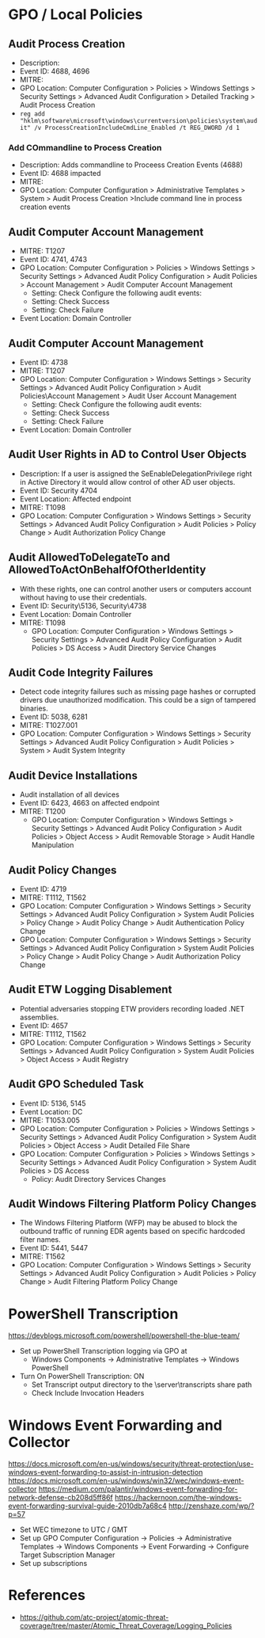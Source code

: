 ﻿# GPO / Local Policies

## Audit Process Creation
- Description: 
- Event ID: 4688, 4696
- MITRE: 
- GPO Location: Computer Configuration > Policies > Windows Settings > Security Settings > Advanced Audit Configuration > Detailed Tracking > Audit Process Creation
- ```reg add "hklm\software\microsoft\windows\currentversion\policies\system\audit" /v ProcessCreationIncludeCmdLine_Enabled /t REG_DWORD /d 1```


### Add COmmandline to Process Creation
- Description: Adds commandline to Proceess Creation Events (4688)
- Event ID: 4688 impacted
- MITRE: 
- GPO Location: Computer Configuration > Administrative Templates > System > Audit Process Creation >Include command line in process creation events



## Audit Computer Account Management
- MITRE: T1207
- Event ID: 4741, 4743
- GPO Location: Computer Configuration > Policies > Windows Settings > Security Settings > Advanced Audit Policy Configuration > Audit Policies > Account Management > Audit Computer Account Management
    - Setting: Check Configure the following audit events:
    - Setting: Check Success
    - Setting: Check Failure
- Event Location: Domain Controller


## Audit Computer Account Management
- Event ID: 4738
- MITRE: T1207
- GPO Location: Computer Configuration > Windows Settings > Security Settings > Advanced Audit Policy Configuration > Audit Policies\Account Management > Audit User Account Management
    - Setting: Check Configure the following audit events:
    - Setting: Check Success
    - Setting: Check Failure
- Event Location: Domain Controller


## Audit User Rights in AD to Control User Objects
- Description: If a user is assigned the SeEnableDelegationPrivilege right in Active Directory it would allow control of other AD user objects.
- Event ID: Security 4704
- Event Location: Affected endpoint
- MITRE: T1098
- GPO Location: Computer Configuration > Windows Settings > Security Settings > Advanced Audit Policy Configuration > Audit Policies > Policy Change > Audit Authorization Policy Change


## Audit AllowedToDelegateTo and AllowedToActOnBehalfOfOtherIdentity
- With these rights, one can control another users or computers account without having to use their credentials.
- Event ID: Security\5136, Security\4738
- Event Location: Domain Controller
- MITRE: T1098
  - GPO Location: Computer Configuration > Windows Settings > Security Settings > Advanced Audit Policy Configuration > Audit Policies > DS Access > Audit Directory Service Changes


## Audit Code Integrity Failures
- Detect code integrity failures such as missing page hashes or corrupted drivers due unauthorized modification. This could be a sign of tampered binaries.
- Event ID: 5038, 6281
- MITRE: T1027.001
- GPO Location: Computer Configuration > Windows Settings > Security Settings > Advanced Audit Policy Configuration > Audit Policies > System > Audit System Integrity


## Audit Device Installations
- Audit installation of all devices
- Event ID: 6423, 4663 on affected endpoint
- MITRE: T1200
  - GPO Location: Computer Configuration > Windows Settings > Security Settings > Advanced Audit Policy Configuration > Audit Policies > Object Access > Audit Removable Storage > Audit Handle Manipulation


## Audit Policy Changes
- Event ID: 4719
- MITRE: T1112, T1562
- GPO Location: Computer Configuration > Windows Settings > Security Settings > Advanced Audit Policy Configuration > System Audit Policies > Policy Change > Audit Policy Change > Audit Authentication Policy Change
- GPO Location: Computer Configuration > Windows Settings > Security Settings > Advanced Audit Policy Configuration > System Audit Policies > Policy Change > Audit Policy Change > Audit Authorization Policy Change


## Audit ETW Logging Disablement
- Potential adversaries stopping ETW providers recording loaded .NET assemblies.
- Event ID: 4657
- MITRE: T1112, T1562
- GPO Location: Computer Configuration > Windows Settings > Security Settings > Advanced Audit Policy Configuration > System Audit Policies > Object Access > Audit Registry


## Audit GPO Scheduled Task
- Event ID: 5136, 5145 
- Event Location: DC
- MITRE: T1053.005
- GPO Location:  Computer Configuration > Policies > Windows Settings > Security Settings > Advanced Audit Policy Configuration > System Audit Policies > Object Access > Audit Detailed File Share
- GPO Location:  Computer Configuration > Policies > Windows Settings > Security Settings > Advanced Audit Policy Configuration > System Audit Policies > DS Access
  - Policy: Audit Directory Services Changes


## Audit Windows Filtering Platform Policy Changes
- The Windows Filtering Platform (WFP) may be abused to block the outbound traffic of running EDR agents based on specific hardcoded filter names.
- Event ID: 5441, 5447
- MITRE: T1562
- GPO Location: Computer Configuration > Windows Settings > Security Settings > Advanced Audit Policy Configuration > Audit Policies > Policy Change > Audit Filtering Platform Policy Change


# PowerShell Transcription
https://devblogs.microsoft.com/powershell/powershell-the-blue-team/

- Set up PowerShell Transcription logging via GPO at
  - Windows Components -> Administrative Templates -> Windows PowerShell
- Turn On PowerShell Transcription: ON
  - Set Transcript output directory to the \\server\transcripts share path
  - Check Include Invocation Headers

# Windows Event Forwarding and Collector
https://docs.microsoft.com/en-us/windows/security/threat-protection/use-windows-event-forwarding-to-assist-in-intrusion-detection
https://docs.microsoft.com/en-us/windows/win32/wec/windows-event-collector
https://medium.com/palantir/windows-event-forwarding-for-network-defense-cb208d5ff86f
https://hackernoon.com/the-windows-event-forwarding-survival-guide-2010db7a68c4
http://zenshaze.com/wp/?p=57

- Set WEC timezone to UTC / GMT
- Set up GPO Computer Configuration → Policies → Administrative Templates → Windows Components → Event Forwarding → Configure Target Subscription Manager
- Set up subscriptions

# References
- https://github.com/atc-project/atomic-threat-coverage/tree/master/Atomic_Threat_Coverage/Logging_Policies